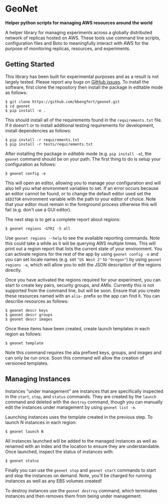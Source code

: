 # GeoNet

**Helper python scripts for managing AWS resources around the world**

A helper library for managing experiments across a globally distributed  network of replicas hosted on AWS. These tools use command line scripts,  configuration files and Boto to meaningfully interact with AWS for the  purpose of monitoring replicas, resources, and experiments.

## Getting Started

This library has been built for experimental purposes and as a result is not largely tested. Please report any bugs on [GitHub issues](https://github.com/bbengfort/geonet/issues). To install the software, first clone the repository then install the package in editable mode as follows:

    $ git clone https://github.com/bbengfort/geonet.git
    $ cd geonet
    $ pip install -e .

This should install all of the requirements found in the `requirements.txt` file. If it doesn't or to install additional testing requirements for development, install dependencies as follows:

    $ pip install -r requirements.txt
    $ pip install -r tests/requirements.txt

After installing the package in _editable_ mode (e.g. `pip install -e`), the `geonet` command should be on your path. The first thing to do is setup your configuration as follows:

    $ geonet config -e

This will open an editor, allowing you to manage your configuration and will also tell you what environment variables to set. If an error occurs because an editor cannot be found, or to change the default editor used set the `$EDITOR` environment variable with the path to your editor of choice. Note that your editor must remain in the foreground process otherwise this will fail (e.g. don't use a GUI editor).

The next step is to get a complete report about regions:

    $ geonet regions -GTKI -S all

Use `geonet regions --help` to see the available reporting commands. Note this could take a while as it will be querying AWS multiple times. This will print out a region report that lists the current state of your environment. You can activate regions for the rest of the app by using `geonet config -e` and you can set locale names (e.g. set `"US West 2"` to `"Oregon"`) by using `geonet regions -e`, which will allow you to edit the JSON description of the regions directly.

Once you have activated the regions required for your experiment, you can start to create key pairs, security groups, and AMIs. Currently this is not supported from the command line, but will be soon. Ensure that you create these resources named with an `alia-` prefix so the app can find it. You can describe resources as follows:

    $ geonet descr keys
    $ geonet descr groups
    $ geonet descr images

Once these items have been created, create launch templates in each region as follows:

    $ geonet template

Note this command requires the alia prefixed keys, groups, and images and can only be run once. Soon this command will allow the creation of versioned templates.

## Managing Instances

Instances "under management" are instances that are specifically inspected in the `start`, `stop`, and `status` commands. They are created by the `launch` command and deleted with the `destroy` command, though you can manually edit the instances under management by using `geonet list -e`.

Launching instances uses the template created in the previous step. To launch N instances in each region:

    $ geonet launch N

All instances launched will be added to the managed instances as well as renamed with an index and the location to ensure they are understandable. Once launched, inspect the status of instances with:

    $ geonet status

Finally you can use the `geonet stop` and `geonet start` commands to start and stop the instances on demand. Note, you'll be charged for running instances as well as any EBS volumes created!

To destroy instances use the `geonet destroy` command, which terminates instances and then removes them from being under management. 
